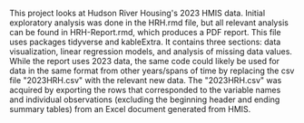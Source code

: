 This project looks at Hudson River Housing's 2023 HMIS data. Initial exploratory analysis was done in the HRH.rmd file, but all relevant analysis can be found in HRH-Report.rmd, which produces a PDF report. This file uses packages tidyverse and kableExtra. It contains three sections: data visualization, linear regression models, and analysis of missing data values. While the report uses 2023 data, the same code could likely be used for data in the same format from other years/spans of time by replacing the csv file "2023HRH.csv" with the relevant new data. The "2023HRH.csv" was acquired by exporting the rows that corresponded to the variable names and individual observations (excluding the beginning header and ending summary tables) from an Excel document generated from HMIS.
